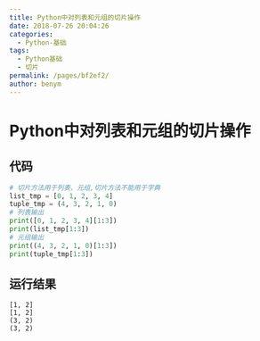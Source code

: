 ```yaml
---
title: Python中对列表和元组的切片操作
date: 2018-07-26 20:04:26
categories: 
  - Python-基础
tags: 
  - Python基础
  - 切片
permalink: /pages/bf2ef2/
author: benym
---
```


# Python中对列表和元组的切片操作

## 代码

```python
# 切片方法用于列表、元组,切片方法不能用于字典
list_tmp = [0, 1, 2, 3, 4]
tuple_tmp = (4, 3, 2, 1, 0)
# 列表输出
print([0, 1, 2, 3, 4][1:3])
print(list_tmp[1:3])
# 元组输出
print((4, 3, 2, 1, 0)[1:3])
print(tuple_tmp[1:3])
```

## 运行结果

```
[1, 2]
[1, 2]
(3, 2)
(3, 2)
```

